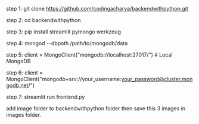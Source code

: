 step 1: git clone https://github.com/codingacharya/backendwithpython.git

step 2: cd backendwithpython

step 3: pip install streamlit pymongo werkzeug

step 4: mongod --dbpath /path/to/mongodb/data

step 5: client = MongoClient("mongodb://localhost:27017/")  # Local MongoDB

step 6: client = MongoClient("mongodb+srv://your_username:your_password@cluster.mongodb.net/")

step 7: streamlit run frontend.py



add image folder to backendwithpython folder then save this 3 images in images folder.
